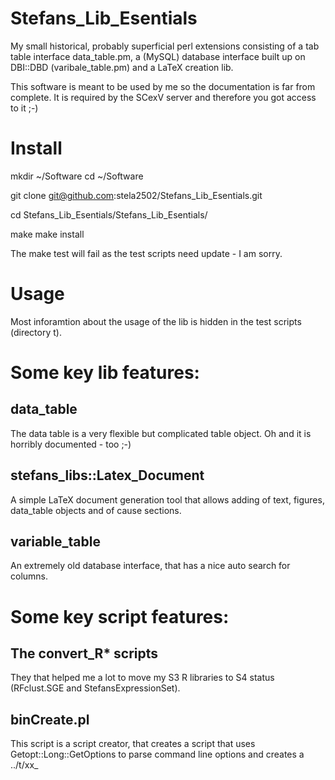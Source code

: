 # Stefans_Lib_Esentials
My small historical, probably superficial perl extensions consisting of a tab table interface data_table.pm, a (MySQL) database interface built up on DBI::DBD (varibale_table.pm) and a LaTeX creation lib.

This software is meant to be used by me so the documentation is far from complete. It is required by the SCexV server and therefore you got access to it ;-)

# Install

mkdir ~/Software
cd ~/Software

git clone git@github.com:stela2502/Stefans_Lib_Esentials.git

cd Stefans_Lib_Esentials/Stefans_Lib_Esentials/

make
make install

The make test will fail as the test scripts need update - I am sorry.

# Usage

Most inforamtion about the usage of the lib is hidden in the test scripts (directory t).

# Some key lib features:

## data_table

The data table is a very flexible but complicated table object. Oh and it is horribly documented - too ;-)

## stefans_libs::Latex_Document

A simple LaTeX document generation tool that allows adding of text, figures, data_table objects and of cause sections.

## variable_table

An extremely old database interface, that has a nice auto search for columns.


# Some key script features:

## The convert_R* scripts

They that helped me a lot to move my S3 R libraries to S4 status (RFclust.SGE and StefansExpressionSet).


## binCreate.pl

This script is a script creator, that creates a script that uses Getopt::Long::GetOptions to parse command line options and creates a ../t/xx_<script name>.t test script that can help in the implementation of the script.

## bib_create.pl

This script creates perl lib files and has been used for all my libs. It also creates test scripts for all lib files, but is way less developed that the binCreate.pl script.

